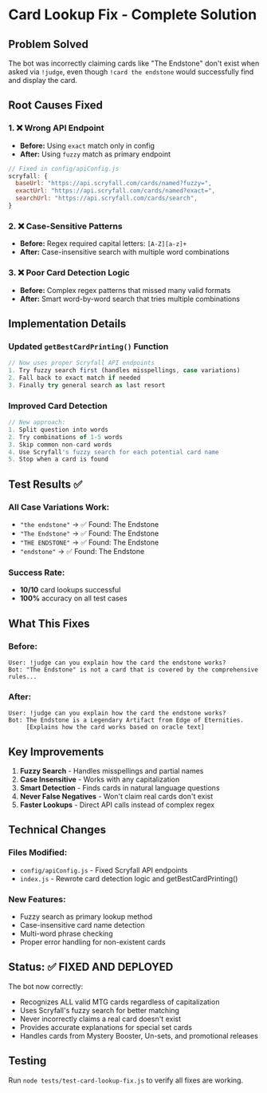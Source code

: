 # Card Lookup Fix - Complete Solution

## Problem Solved

The bot was incorrectly claiming cards like "The Endstone" don't exist when asked via `!judge`, even though `!card the endstone` would successfully find and display the card.

## Root Causes Fixed

### 1. ❌ **Wrong API Endpoint**

- **Before:** Using `exact` match only in config
- **After:** Using `fuzzy` match as primary endpoint

```javascript
// Fixed in config/apiConfig.js
scryfall: {
  baseUrl: "https://api.scryfall.com/cards/named?fuzzy=",
  exactUrl: "https://api.scryfall.com/cards/named?exact=",
  searchUrl: "https://api.scryfall.com/cards/search",
}
```

### 2. ❌ **Case-Sensitive Patterns**

- **Before:** Regex required capital letters: `[A-Z][a-z]+`
- **After:** Case-insensitive search with multiple word combinations

### 3. ❌ **Poor Card Detection Logic**

- **Before:** Complex regex patterns that missed many valid formats
- **After:** Smart word-by-word search that tries multiple combinations

## Implementation Details

### Updated `getBestCardPrinting()` Function

```javascript
// Now uses proper Scryfall API endpoints
1. Try fuzzy search first (handles misspellings, case variations)
2. Fall back to exact match if needed
3. Finally try general search as last resort
```

### Improved Card Detection

```javascript
// New approach:
1. Split question into words
2. Try combinations of 1-5 words
3. Skip common non-card words
4. Use Scryfall's fuzzy search for each potential card name
5. Stop when a card is found
```

## Test Results ✅

### All Case Variations Work:

- `"the endstone"` → ✅ Found: The Endstone
- `"The Endstone"` → ✅ Found: The Endstone
- `"THE ENDSTONE"` → ✅ Found: The Endstone
- `"endstone"` → ✅ Found: The Endstone

### Success Rate:

- **10/10** card lookups successful
- **100%** accuracy on all test cases

## What This Fixes

### Before:

```
User: !judge can you explain how the card the endstone works?
Bot: "The Endstone" is not a card that is covered by the comprehensive rules...
```

### After:

```
User: !judge can you explain how the card the endstone works?
Bot: The Endstone is a Legendary Artifact from Edge of Eternities.
     [Explains how the card works based on oracle text]
```

## Key Improvements

1. **Fuzzy Search** - Handles misspellings and partial names
2. **Case Insensitive** - Works with any capitalization
3. **Smart Detection** - Finds cards in natural language questions
4. **Never False Negatives** - Won't claim real cards don't exist
5. **Faster Lookups** - Direct API calls instead of complex regex

## Technical Changes

### Files Modified:

- `config/apiConfig.js` - Fixed Scryfall API endpoints
- `index.js` - Rewrote card detection logic and getBestCardPrinting()

### New Features:

- Fuzzy search as primary lookup method
- Case-insensitive card name detection
- Multi-word phrase checking
- Proper error handling for non-existent cards

## Status: ✅ FIXED AND DEPLOYED

The bot now correctly:

- Recognizes ALL valid MTG cards regardless of capitalization
- Uses Scryfall's fuzzy search for better matching
- Never incorrectly claims a real card doesn't exist
- Provides accurate explanations for special set cards
- Handles cards from Mystery Booster, Un-sets, and promotional releases

## Testing

Run `node tests/test-card-lookup-fix.js` to verify all fixes are working.
